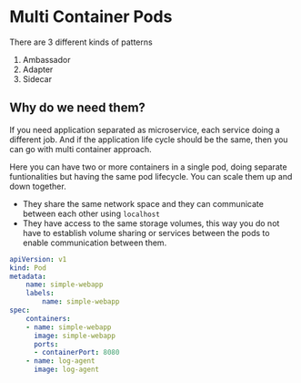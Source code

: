 # Multi Container Pods

There are 3 different kinds of patterns
1. Ambassador
2. Adapter
3. Sidecar

## Why do we need them?

If you need application separated as microservice, each service doing a different job. And if the application life cycle should be the same, then you can go with multi container approach. 

Here you can have two or more containers in a single pod, doing separate funtionalities but having the same pod lifecycle. You can scale them up and down together.

* They share the same network space and they can communicate between each other using `localhost`
* They have access to the same storage volumes, this way you do not have to establish volume sharing or services between the pods to enable communication between them.

```yaml
apiVersion: v1
kind: Pod
metadata:
    name: simple-webapp
    labels:
        name: simple-webapp
spec:
    containers:
    - name: simple-webapp
      image: simple-webapp
      ports:
      - containerPort: 8080
    - name: log-agent
      image: log-agent
```


